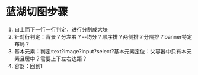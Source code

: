# 蓝湖切图步骤

1. 自上而下一行一行判定，进行分割成大块
2. 针对行判定：背景？分左右？--均分？顺序排？两侧排？分隔排？banner特定布局？
3. 基本元素：判定:text?image?input?select?基本元素定位：父容器中只有本元素且居中？需要上下左右边距？
4. 容器：回到1